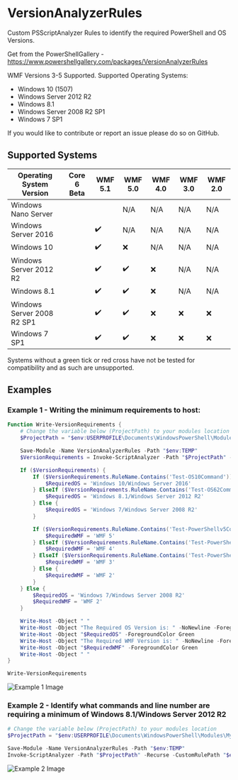 # VersionAnalyzerRules

Custom PSScriptAnalyzer Rules to identify the required PowerShell and OS Versions.

Get from the PowerShellGallery - https://www.powershellgallery.com/packages/VersionAnalyzerRules

WMF Versions 3-5 Supported. Supported Operating Systems:

* Windows 10 (1507)
* Windows Server 2012 R2
* Windows 8.1
* Windows Server 2008 R2 SP1
* Windows 7 SP1

If you would like to contribute or report an issue please do so on GitHub.

## Supported Systems

| Operating System Version   | Core 6 Beta        | WMF 5.1            | WMF 5.0            | WMF 4.0            | WMF 3.0            | WMF 2.0 |
|----------------------------|--------------------|--------------------|--------------------|--------------------|--------------------|---------|
| Windows Nano Server        |                    |                    | N/A                | N/A                | N/A                | N/A     |
| Windows Server 2016        |                    | :heavy_check_mark: | N/A                | N/A                | N/A                | N/A     |
| Windows 10                 |                    | :heavy_check_mark: | :x:                | N/A                | N/A                | N/A     |
| Windows Server 2012 R2     |                    | :heavy_check_mark: | :heavy_check_mark: | :x:                | N/A                | N/A     |
| Windows 8.1                |                    | :heavy_check_mark: | :heavy_check_mark: | :x:                | N/A                | N/A     |
| Windows Server 2008 R2 SP1 |                    | :heavy_check_mark: | :heavy_check_mark: | :x:                | :x:                | :x:     |
| Windows 7 SP1              |                    | :heavy_check_mark: | :heavy_check_mark: | :x:                | :x:                | :x:     |

Systems without a green tick or red cross have not be tested for compatibility and as such are unsupported.

## Examples

### Example 1 - Writing the minimum requirements to host:

```powershell
Function Write-VersionRequirements {
    # Change the variable below (ProjectPath) to your modules location
    $ProjectPath = "$env:USERPROFILE\Documents\WindowsPowerShell\Modules\MyModule" 

    Save-Module -Name VersionAnalyzerRules -Path "$env:TEMP"
    $VersionRequirements = Invoke-ScriptAnalyzer -Path "$ProjectPath" -Recurse -CustomRulePath "$env:TEMP\VersionAnalyzerRules" -ErrorAction SilentlyContinue

    If ($VersionRequirements) {
        If ($VersionRequirements.RuleName.Contains('Test-OS10Command')) {
            $RequiredOS = 'Windows 10/Windows Server 2016'
        } ElseIf ($VersionRequirements.RuleName.Contains('Test-OS62Command')) {
            $RequiredOS = 'Windows 8.1/Windows Server 2012 R2'
        } Else {
            $RequiredOS = 'Windows 7/Windows Server 2008 R2'
        }

        If ($VersionRequirements.RuleName.Contains('Test-PowerShellv5Command')) {
            $RequiredWMF = 'WMF 5'
        } ElseIf ($VersionRequirements.RuleName.Contains('Test-PowerShellv4Command')) {
            $RequiredWMF = 'WMF 4'
        } ElseIf ($VersionRequirements.RuleName.Contains('Test-PowerShellv3Command')) {
            $RequiredWMF = 'WMF 3'
        } Else {
            $RequiredWMF = 'WMF 2'
        }
    } Else {
        $RequiredOS = 'Windows 7/Windows Server 2008 R2'
        $RequiredWMF = 'WMF 2'
    }

    Write-Host -Object " "
    Write-Host -Object "The Required OS Version is: " -NoNewline -ForegroundColor Yellow
    Write-Host -Object "$RequiredOS" -ForegroundColor Green
    Write-Host -Object "The Required WMF Version is: " -NoNewline -ForegroundColor Yellow
    Write-Host -Object "$RequiredWMF" -ForegroundColor Green
    Write-Host -Object " "
}

Write-VersionRequirements
```

![Example 1 Image](http://i.imgur.com/D6P4DgN.png)

### Example 2 - Identify what commands and line number are requiring a minimum of Windows 8.1/Windows Server 2012 R2

```powershell
# Change the variable below (ProjectPath) to your modules location
$ProjectPath = "$env:USERPROFILE\Documents\WindowsPowerShell\Modules\MyModule"

Save-Module -Name VersionAnalyzerRules -Path "$env:TEMP"
Invoke-ScriptAnalyzer -Path "$ProjectPath" -Recurse -CustomRulePath "$env:TEMP\VersionAnalyzerRules" -ErrorAction SilentlyContinue | Where-Object {$_.RuleName -eq 'Test-OS62Command'} | Select-Object -Property ScriptName, Line, Message
```

![Example 2 Image](http://i.imgur.com/X7pSlH2.png)
